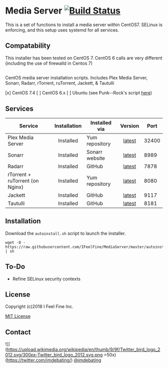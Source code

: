 # Media Server [![Build Status](https://travis-ci.org/IFeelFine/MediaServer.svg?branch=master)](https://travis-ci.org/IFeelFine/MediaServer)

This is a set of functions to install a media server within CentOS7. SELinux is enforcing, and this setup uses systemd for all services.

## Compatability
This installer has been tested on CentOS 7. CentOS 6 calls are very different (including the use of firewalld in Centos 7)

##
CentOS media server installation scripts. Includes Plex Media Server, Sonarr, Radarr, rTorrent, ruTorrent, Jackett, &amp; Tautulli

[x] CentOS 7.4
[ ] CentOS 6.x
[ ] Ubuntu (see Punk--Rock's script [here](https://github.com/Punk--Rock/Seedbox-installer/))

## Services

| Service | Installation | Installed via | Version | Port |
| --- |:---:| --- |:---:| --- |
| Plex Media Server | Installed | Yum repository | [latest](https://www.plex.tv/downloads/) | 32400 |
| Sonarr | Installed | Sonarr website | [latest](https://github.com/Sonarr/Sonarr/releases) | 8989 |
| Radarr | Installed | GitHub | [latest](https://github.com/Radarr/Radarr/releases) | 7878 |
| rTorrent + ruTorrent (on Nginx) | Installed     | Yum repository | [latest](https://github.com/Novik/ruTorrent/releases) | 8080 |
| Jackett | Installed | GitHub | [latest](https://github.com/Jackett/Jackett/releases) | 9117 |
| Tautulli | Installed | GitHub | [latest](https://github.com/Tautulli/Tautulli) | 8181 |

## Installation
Download the `autoinstall.sh` script to launch the installer.
```shell
wget -O - https://raw.githubusercontent.com/IFeelFine/MediaServer/master/autoinstall.sh | sh 
```

## To-Do
- Refine SELinux security contexts

## License
Copyright (c)2018 I Feel Fine Inc.

[MIT License](https://opensource.org/licenses/MIT)

## Contact
![](https://upload.wikimedia.org/wikipedia/en/thumb/9/9f/Twitter_bird_logo_2012.svg/300px-Twitter_bird_logo_2012.svg.png =50x)(https://twitter.com/imdebating/) [@imdebating](https://twitter.com/imdebating)